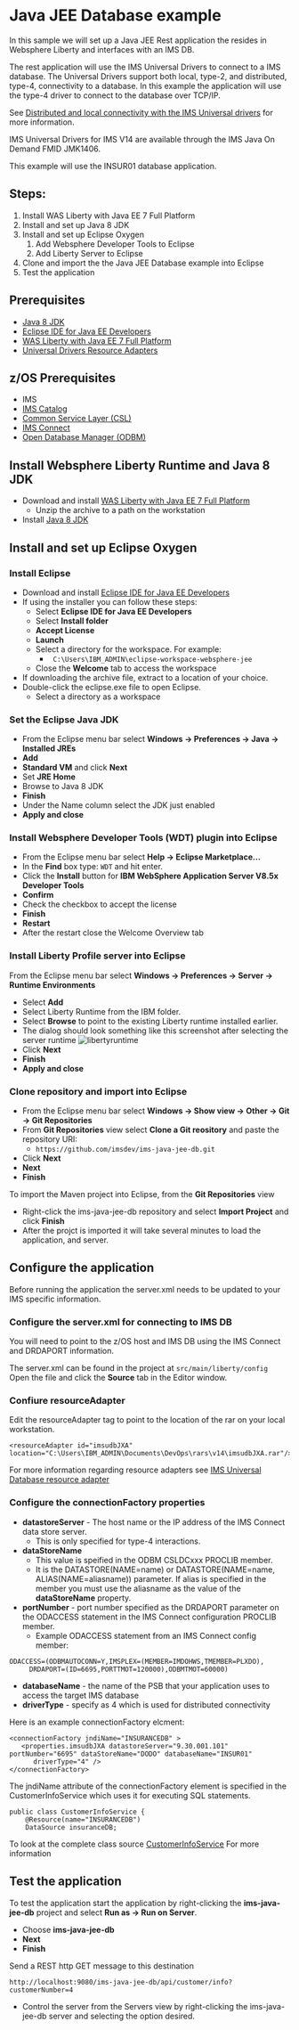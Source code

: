 # Java JEE Database example
In this sample we will set up a Java JEE Rest application the resides in Websphere Liberty and interfaces with an IMS DB. 

The rest application will use the IMS Universal Drivers to connect to a IMS database.  The Universal Drivers support both local, type-2, and distributed, type-4, connectivity to a database.  In this example the application will use the type-4 driver to connect to the database over TCP/IP.

See [Distributed and local connectivity with the IMS Universal drivers](https://www.ibm.com/support/knowledgecenter/en/SSEPH2_14.1.0/com.ibm.ims14.doc.apg/ims_odbhowodbworks.htm) for more information.

IMS Universal Drivers for IMS V14 are available through the IMS Java On Demand FMID JMK1406.

This example will use the INSUR01 database application.
 
## Steps:
1. Install WAS Liberty with Java EE 7 Full Platform
1. Install and set up Java 8 JDK
1. Install and set up Eclipse Oxygen
   1. Add Websphere Developer Tools to Eclipse
   1. Add Liberty Server to Eclipse
1. Clone and import the the Java JEE Database example into Eclipse
1. Test the application

## Prerequisites
* [Java 8 JDK](http://www.oracle.com/technetwork/java/javase/downloads/jdk8-downloads-2133151.html)
* [Eclipse IDE for Java EE Developers](http://www.eclipse.org/downloads/eclipse-packages/)
* [WAS Liberty with Java EE 7 Full Platform](https://developer.ibm.com/wasdev/downloads/#asset/runtimes-wlp-javaee7)
* [Universal Drivers Resource Adapters](https://www.ibm.com/support/knowledgecenter/en/SSEPH2_14.1.0/com.ibm.ims14.doc.apg/ims_odbjcatransactionmanagement.htm)

## z/OS Prerequisites
* IMS
* [IMS Catalog](https://www.ibm.com/support/knowledgecenter/en/SSS8QJ_2.2.0/SS6TB2_1.1.0/topics/aty_catalog-overview.htm)
* [Common Service Layer (CSL)](https://www.ibm.com/support/knowledgecenter/en/SSEPH2_14.1.0/com.ibm.ims14.doc.sag/system_intro/ims_csloverview.htm)
* [IMS Connect](https://www.ibm.com/support/knowledgecenter/en/SSEPH2_14.1.0/com.ibm.ims14.doc.ccg/ims_ct_intro.htm)
* [Open Database Manager (ODBM)](https://www.ibm.com/support/knowledgecenter/en/SSEPH2_14.1.0/com.ibm.ims14.doc.sag/system_intro/ims_odbmoverview.htm)

## Install Websphere Liberty Runtime and Java 8 JDK

* Download and install [WAS Liberty with Java EE 7 Full Platform](https://developer.ibm.com/wasdev/downloads/#asset/runtimes-wlp-javaee7)
  * Unzip the archive to a path on the workstation
* Install [Java 8 JDK](http://www.oracle.com/technetwork/java/javase/downloads/jdk8-downloads-2133151.html)
	    
## Install and set up Eclipse Oxygen
### Install Eclipse
* Download and install [Eclipse IDE for Java EE Developers](http://www.eclipse.org/downloads/eclipse-packages/)
* If using the installer you can follow these steps:
  * Select **Eclipse IDE for Java EE Developers** 
  * Select **Install folder**
  * **Accept License**
  * **Launch**
  * Select a directory for the workspace. For example:
     * ` C:\Users\IBM_ADMIN\eclipse-workspace-websphere-jee`
  *  Close the **Welcome** tab to access the workspace
* If downloading the archive file, extract to a location of your choice.
* Double-click the eclipse.exe file to open Eclipse.
  * Select a directory as a workspace

### Set the Eclipse Java JDK
* From the Eclipse menu bar select **Windows -> Preferences -> Java -> Installed JREs**
* **Add**
* **Standard VM** and click **Next**
* Set **JRE Home**
* Browse to Java 8 JDK
* **Finish**
* Under the Name column select the JDK just enabled
* **Apply and close**
					
### Install Websphere Developer Tools (WDT) plugin into Eclipse
* From the Eclipse menu bar select **Help -> Eclipse Marketplace...**
* In the **Find** box type: `WDT` and hit enter.
* Click the **Install** button for **IBM WebSphere Application Server V8.5x Developer Tools**
* **Confirm**
* Check the checkbox to accept the license
* **Finish** 
* **Restart**
* After the restart close the Welcome Overview tab

### Install Liberty Profile server into Eclipse
From the Eclipse menu bar select **Windows -> Preferences -> Server -> Runtime Environments**
* Select **Add**
* Select Liberty Runtime from the IBM folder.
* Select **Browse** to point to the existing Liberty runtime installed earlier.
* The dialog should look something like this screenshot after selecting the server runtime
  ![libertyruntime](./media/new.server.png)
* Click **Next**
* **Finish**
* **Apply and close**

### Clone repository and import into Eclipse
* From the Eclipse menu bar select **Windows -> Show view -> Other -> Git -> Git Repositories**
* From **Git Repositories** view select **Clone a Git reository** and paste the repository URI:
  *  `
  https://github.com/imsdev/ims-java-jee-db.git
  `
* Click **Next**
* **Next**
* **Finish**

To import the Maven project into Eclipse, from the **Git Repositories** view
* Right-click the ims-java-jee-db repository and select **Import Project** and click **Finish**
 * After the projct is imported it will take several minutes to load the application, and server.

## Configure the application

Before running the application the server.xml needs to be updated to your IMS specific information. 

### Configure the server.xml for connecting to IMS DB
You will need to point to the z/OS host and IMS DB using the IMS Connect and DRDAPORT information.

The server.xml can be found in the project at `src/main/liberty/config`  Open the file and click the **Source** tab in the Editor window.

### Confiure resourceAdapter

Edit the resourceAdapter tag to point to the location of the rar on your local workstation.

```
<resourceAdapter id="imsudbJXA" location="C:\Users\IBM_ADMIN\Documents\DevOps\rars\v14\imsudbJXA.rar"/>
```

For more information regarding resource adapters see [IMS Universal Database resource adapter](https://www.ibm.com/support/knowledgecenter/en/SSEPH2_14.1.0/com.ibm.ims14.doc.apg/ims_odbjcaintro.htm)

### Configure the connectionFactory properties
* **datastoreServer** - The host name or the IP address of the IMS Connect data store server.
  * This is only specified for type-4 interactions.
* **dataStoreName**
  * This value is speified in the ODBM CSLDCxxx PROCLIB member. 
  * It is the DATASTORE(NAME=name) or DATASTORE(NAME=name, ALIAS(NAME=aliasname)) parameter. If alias is specified in the member you must use the aliasname as the value of the **dataStoreName** property. 
* **portNumber** - port number specified as the DRDAPORT parameter on the ODACCESS statement in the IMS Connect configuration PROCLIB member.  
  * Example ODACCESS statement from an IMS Connect config member:
```
ODACCESS=(ODBMAUTOCONN=Y,IMSPLEX=(MEMBER=IMDOHWS,TMEMBER=PLXDO),
     DRDAPORT=(ID=6695,PORTTMOT=120000),ODBMTMOT=60000)
```
* **databaseName** - the name of the PSB that your application uses to access the target IMS database
* **driverType** - specify as 4 which is used for distributed connectivity

Here is an example connectionFactory elcment:
```
<connectionFactory jndiName="INSURANCEDB" >
   <properties.imsudbJXA datastoreServer="9.30.001.101" portNumber="6695" dataStoreName="DODO" databaseName="INSUR01" 
      driverType="4" />
</connectionFactory>
```

The jndiName attribute of the connectionFactory element is specified in the CustomerInfoService which uses it for executing SQL statements.
```
public class CustomerInfoService {
	@Resource(name="INSURANCEDB")
	DataSource insuranceDB;
```
To look at the complete class source [CustomerInfoService](https://github.com/imsdev/ims-java-jee-db/blob/master/src/main/java/com/ibm/ims/customer/info/CustomerInfoService.java)
For more information [](
https://www.ibm.com/support/knowledgecenter/en/SSEPH2_14.1.0/com.ibm.ims14.doc.apg/ims_odbjdbcdatasrcconn.htm	
)

## Test the application
To test the application start the application by right-clicking the **ims-java-jee-db** project and select **Run as -> Run on Server**.
* Choose **ims-java-jee-db**
* **Next**
* **Finish**

Send a REST http GET message to this destination

```
http://localhost:9080/ims-java-jee-db/api/customer/info?customerNumber=4
```
* Control the server from the Servers view by right-clicking the ims-java-jee-db server and selecting the option desired.

